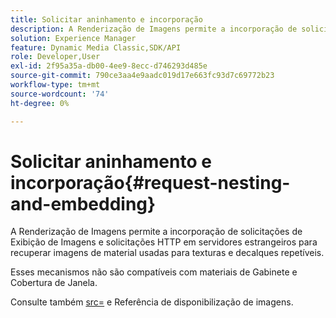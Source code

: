 ```yaml
---
title: Solicitar aninhamento e incorporação
description: A Renderização de Imagens permite a incorporação de solicitações de Exibição de Imagens e solicitações HTTP em servidores estrangeiros para recuperar imagens de material usadas para texturas e decalques repetíveis.
solution: Experience Manager
feature: Dynamic Media Classic,SDK/API
role: Developer,User
exl-id: 2f95a35a-db00-4ee9-8ecc-d746293d485e
source-git-commit: 790ce3aa4e9aadc019d17e663fc93d7c69772b23
workflow-type: tm+mt
source-wordcount: '74'
ht-degree: 0%

---
```


# Solicitar aninhamento e incorporação{#request-nesting-and-embedding}

A Renderização de Imagens permite a incorporação de solicitações de Exibição de Imagens e solicitações HTTP em servidores estrangeiros para recuperar imagens de material usadas para texturas e decalques repetíveis.

Esses mecanismos não são compatíveis com materiais de Gabinete e Cobertura de Janela.

Consulte também [src=](../../../../../../ir-api/http-protocol/image-rendering-api-ref/c-ir-http-protocol-ref/c-ir-http-protocol-command-reference/r-ir-src.md#reference-62c98abad22149d68d405ed6aaff8272) e Referência de disponibilização de imagens.
